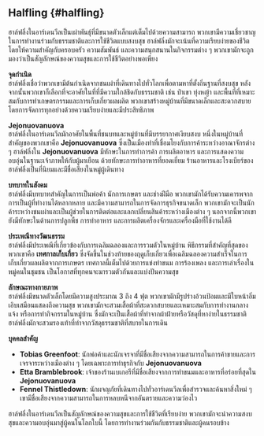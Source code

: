 ## **Halfling** {#halfling}

ฮาล์ฟลิ่งในอาร์เดนวีลเป็นเผ่าพันธุ์ที่มีขนาดตัวเล็กแต่เต็มไปด้วยความสามารถ พวกเขามีความเชี่ยวชาญในการทำงานร่วมกับธรรมชาติและการใช้ชีวิตแบบสงบสุข ฮาล์ฟลิ่งมักจะเน้นที่ความเรียบง่ายของชีวิต โดยให้ความสำคัญกับครอบครัว ความสัมพันธ์ และความสนุกสนานในกิจกรรมต่าง ๆ พวกเขามักจะถูกมองว่าเป็นสัญลักษณ์ของความสุขและการใช้ชีวิตอย่างพอเพียง

**จุดกำเนิด**  
ฮาล์ฟลิ่งเชื่อว่าพวกเขามีต้นกำเนิดจากชนเผ่าที่เดินทางไปทั่วโลกเพื่อตามหาที่ตั้งถิ่นฐานที่สงบสุข หลังจากนั้นพวกเขาก็เลือกที่จะอาศัยในที่ที่มีความใกล้ชิดกับธรรมชาติ เช่น ป่าเขา ทุ่งหญ้า และพื้นที่ที่เหมาะสมกับการทำเกษตรกรรมและการเก็บเกี่ยวผลผลิต พวกเขาสร้างหมู่บ้านที่มีขนาดเล็กและสะดวกสบาย โดยการจัดการทุกอย่างด้วยความเรียบง่ายและมีประสิทธิภาพ

**Jejonuovanuova**  
ฮาล์ฟลิ่งในอาร์เดนวีลมักอาศัยในพื้นที่ชนบทและหมู่บ้านที่มีบรรยากาศเงียบสงบ หนึ่งในหมู่บ้านที่สำคัญของพวกเขาคือ **Jejonuovanuova** ซึ่งเป็นเมืองท่าที่เชื่อมโยงกับการค้าระหว่างอาณาจักรต่าง ๆ ฮาล์ฟลิ่งใน **Jejonuovanuova** มีทักษะในการทำการค้า การผลิตอาหาร และการแสดงความอบอุ่นในฐานะเจ้าภาพให้กับผู้มาเยือน ด้วยทักษะการทำอาหารที่ยอดเยี่ยม ร้านอาหารและโรงเบียร์ของฮาล์ฟลิ่งเป็นที่นิยมและมีชื่อเสียงในหมู่ผู้เดินทาง

**บทบาทในสังคม**  
ฮาล์ฟลิ่งมีบทบาทสำคัญในการเป็นพ่อค้า นักการเกษตร และช่างฝีมือ พวกเขามักได้รับความเคารพจากการเป็นผู้ที่ทำงานได้หลากหลาย และมีความสามารถในการจัดการธุรกิจขนาดเล็ก พวกเขามักจะเป็นนักค้าระหว่างชนเผ่าและเป็นผู้ช่วยในการติดต่อและแลกเปลี่ยนสินค้าระหว่างเมืองต่าง ๆ นอกจากนี้พวกเขายังมีทักษะในด้านการปลูกพืช การทำอาหาร และการผลิตเครื่องจักรและเครื่องมือที่ใช้งานได้ดี

**ประเพณีทางวัฒนธรรม**  
ฮาล์ฟลิ่งมีประเพณีที่เกี่ยวข้องกับการเฉลิมฉลองและการรวมตัวในหมู่บ้าน พิธีกรรมที่สำคัญที่สุดของพวกเขาคือ **เทศกาลเก็บเกี่ยว** ซึ่งจัดขึ้นในช่วงท้ายของฤดูเก็บเกี่ยวเพื่อเฉลิมฉลองความสำเร็จในการเก็บเกี่ยวผลผลิตจากการเกษตร เทศกาลนี้เต็มไปด้วยการแข่งทำขนม การร้องเพลง และการเล่าเรื่องในหมู่คนในชุมชน เป็นโอกาสที่ทุกคนจะมารวมตัวกันและแบ่งปันความสุข

**ลักษณะทางกายภาพ**  
ฮาล์ฟลิ่งมีขนาดตัวเล็กโดยมีความสูงประมาณ 3 ถึง 4 ฟุต พวกเขามักมีรูปร่างอ้วนป้อมและมีใบหน้าอิ่มเอิบเสมือนแสดงถึงความสุข พวกเขามักจะสวมเสื้อผ้าที่สะดวกสบายและเหมาะสมกับการทำงานกลางแจ้ง หรือการทำกิจกรรมในหมู่บ้าน ซึ่งมักจะเป็นเสื้อผ้าที่ทำจากผ้าฝ้ายหรือวัสดุที่หาง่ายในธรรมชาติ ฮาล์ฟลิ่งมักจะสวมรองเท้าที่ทำจากวัสดุธรรมชาติที่สบายในการเดิน

**บุคคลสำคัญ**

* **Tobias Greenfoot**: นักพ่อค้าและนักเจรจาที่มีชื่อเสียงจากความสามารถในการค้าขายและการเจรจาระหว่างเมืองต่าง ๆ โดยเฉพาะการทำธุรกิจกับ **Jejonuovanuova**  
* **Etta Bramblebrook**: เจ้าของร้านเบเกอรีที่มีชื่อเสียงจากการทำขนมและอาหารที่อร่อยที่สุดใน **Jejonuovanuova**  
* **Fennel Thistledown**: นักผจญภัยที่เดินทางไปทั่วอาร์เดนวีลเพื่อสำรวจและค้นหาสิ่งใหม่ ๆ เขามีชื่อเสียงจากความสามารถในการหลบหนีจากอันตรายและความว่องไว

ฮาล์ฟลิ่งในอาร์เดนวีลเป็นสัญลักษณ์ของความสุขและการใช้ชีวิตที่เรียบง่าย พวกเขามักจะนำความสงบสุขและความอบอุ่นมาสู่ผู้คนในโลกใบนี้ โดยการทำงานร่วมกันกับธรรมชาติและผู้คนรอบข้าง